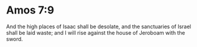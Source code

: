 # Amos 7:9

And the high places of Isaac shall be desolate, and the sanctuaries of Israel shall be laid waste; and I will rise against the house of Jeroboam with the sword.